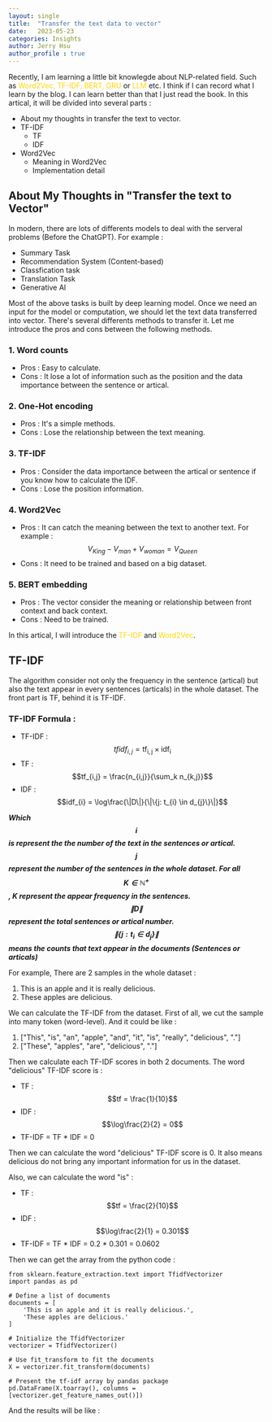 ```yaml
---
layout: single
title:  "Transfer the text data to vector"
date:   2023-05-23
categories: Insights
author: Jerry Hsu
author_profile : true
---
```


Recently, I am learning a little bit knowlegde about NLP-related field. Such as <span style="color:Gold">Word2Vec, TF-IDF, BERT, GRU</span> or <span style="color:Gold">LLM</span> etc. I think if I can record what I learn by the blog. I can learn better than that I just read the book. In this artical, it will be divided into several parts :

* About my thoughts in transfer the text to vector.
* TF-IDF
  * TF
  * IDF
* Word2Vec
  * Meaning in Word2Vec
  * Implementation detail 


## About My Thoughts in "Transfer the text to Vector"

In modern, there are lots of differents models to deal with the serveral problems (Before the ChatGPT). For example : 

* Summary Task
* Recommendation System (Content-based)
* Classfication task
* Translation Task
* Generative AI

Most of the above tasks is built by deep learning model. Once we need an input for the model or computation, we should let the text data transferred into vector. There's several differents methods to transfer it. Let me introduce the pros and cons between the following methods.

### 1. Word counts
* Pros : Easy to calculate.
* Cons : It lose a lot of information such as the position and the data importance between the sentence or artical.

### 2. One-Hot encoding
* Pros : It's a simple methods.
* Cons : Lose the relationship between the text meaning.

### 3. TF-IDF
* Pros : Consider the data importance between the artical or sentence if you know how to calculate the IDF.
* Cons : Lose the position information.

### 4. Word2Vec
* Pros : It can catch the meaning between the text to another text. For example : $$V_{King} - V_{man} + V_{woman} = V_{Queen}$$
* Cons : It need to be trained and based on a big dataset.

### 5. BERT embedding
* Pros : The vector consider the meaning or relationship between front context and back context.
* Cons : Need to be trained.

In this artical, I will introduce the <span style="color:Gold">TF-IDF</span> and <span style="color:Gold">Word2Vec</span>.

## TF-IDF

The algorithm consider not only the frequency in the sentence (artical) but also the text appear in every sentences (articals) in the whole dataset. The front part is TF, behind it is TF-IDF.

### TF-IDF Formula :
* TF-IDF : $$tfidf_{i,j} = \mathrm{tf_{i,j}} \times \mathrm{idf_{i}}$$
* TF  : $$tf_{i,j} = \frac{n_{i,j}}{\sum_k n_{k,j}}$$
* IDF : $$idf_{i} = \log\frac{\|D\|}{\|\{j: t_{i} \in d_{j}\}\|}$$

***Which $$i$$ is represent the the number of the text in the sentences or artical. $$j$$ represent the number of the sentences in the whole dataset. For all $$K \in \mathbb{N^+}$$, K represent the appear frequency in the sentences. $$\|D\|$$ represent the total sentences or artical number. $$\|\{j:t_{i} \in d_{j}\}\|$$ means the counts that text appear in the documents (Sentences or articals)***

For example, There are 2 samples in the whole dataset :
1. This is an apple and it is really delicious.
2. These apples are delicious.

We can calculate the TF-IDF from the dataset. First of all, we cut the sample into many token (word-level). And it could be like :

1. ["This", "is", "an", "apple", "and", "it", "is", "really", "delicious", "."]
2. ["These", "apples", "are", "delicious", "."]

Then we calculate each TF-IDF scores in both 2 documents. The word "delicious" TF-IDF score is :

* TF : $$tf = \frac{1}{10}$$
* IDF : $$\log\frac{2}{2} = 0$$
* TF-IDF = TF * IDF = 0

Then we can calculate the word "delicious" TF-IDF score is 0. It also means delicious do not bring any important information for us in the dataset.

Also, we can calculate the word "is" :

* TF : $$tf = \frac{2}{10}$$
* IDF : $$\log\frac{2}{1} = 0.301$$
* TF-IDF = TF * IDF = 0.2 * 0.301 = 0.0602

Then we can get the array from the python code :

```
from sklearn.feature_extraction.text import TfidfVectorizer
import pandas as pd

# Define a list of documents
documents = [
    'This is an apple and it is really delicious.',
    'These apples are delicious.'
]

# Initialize the TfidfVectorizer
vectorizer = TfidfVectorizer()

# Use fit_transform to fit the documents
X = vectorizer.fit_transform(documents)

# Present the tf-idf array by pandas package
pd.DataFrame(X.toarray(), columns = [vectorizer.get_feature_names_out()])
```

And the results will be like :



